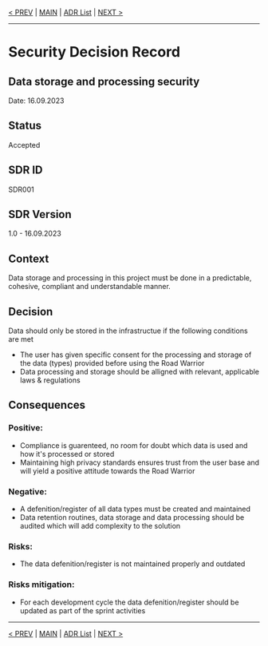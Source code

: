 [< PREV](README.md) | [MAIN](../README.md) | [ADR List](README.md) | [NEXT >](SDR002.md)

---

# Security Decision Record
## Data storage and processing security
Date: 16.09.2023

## Status
Accepted

## SDR ID
SDR001 

## SDR Version
1.0 - 16.09.2023

## Context
Data storage and processing in this project must be done in a predictable, cohesive, compliant and understandable manner.

## Decision
Data should only be stored in the infrastructue if the following conditions are met
- The user has given specific consent for the processing and storage of the data (types) provided before using the Road Warrior
- Data processing and storage should be alligned with relevant, applicable laws & regulations

## Consequences

### Positive:
- Compliance is guarenteed, no room for doubt which data is used and how it's processed or stored
- Maintaining high privacy standards ensures trust from the user base and will yield a positive attitude towards the Road Warrior

### Negative:
- A defenition/register of all data types must be created and maintained
- Data retention routines, data storage and data processing should be audited which will add complexity to the solution

### Risks:
- The data defenition/register is not maintained properly and outdated

### Risks mitigation:
- For each development cycle the data defenition/register should be updated as part of the sprint activities

------

[< PREV](README.md) | [MAIN](../README.md) | [ADR List](README.md) | [NEXT >](SDR002.md)
